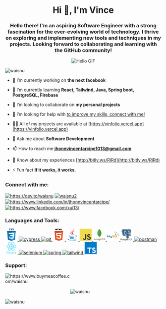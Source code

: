 <h1 align="center">Hi 👋, I'm Vince</h1>
<h3 align="center">Hello there! I'm an aspiring Software Engineer with a strong fascination for the ever-evolving world of technology. I thrive on exploring and implementing new tools and techniques in my projects. Looking forward to collaborating and learning with the GitHub community!</h3>
<div align="center">
  <img src="https://cdn.dribbble.com/users/3528077/screenshots/9072743/media/71859897f522041a420893ce7d27843b.gif" alt="Hello GIF" width="300"/>
</div>
<p align="left"> <img src="https://komarev.com/ghpvc/?username=waisnu&label=Profile%20views&color=0e75b6&style=flat" alt="waisnu" /> </p>

- 🔭 I’m currently working on **the next facebook**

- 🌱 I’m currently learning **React, Tailwind, Java, Spring boot, PostgreSQL, Firebase**

- 👯 I’m looking to collaborate on **my personal projects**

- 🤝 I’m looking for help with [to improve my skills, connect with me!](jhonnvincentarcipe1013@gmail.com)

- 👨‍💻 All of my projects are available at [https://vinfolio.vercel.app](https://vinfolio.vercel.app)

- 💬 Ask me about **Software Development**

- 📫 How to reach me **jhonnvincentarcipe1013@gmail.com**

- 📄 Know about my experiences [http://bitly.ws/RiRd](http://bitly.ws/RiRd)

- ⚡ Fun fact **If it works, it works.**

<h3 align="left">Connect with me:</h3>
<p align="left">
<a href="https://dev.to/https://dev.to/waisnu" target="blank"><img align="center" src="https://raw.githubusercontent.com/rahuldkjain/github-profile-readme-generator/master/src/images/icons/Social/devto.svg" alt="https://dev.to/waisnu" height="30" width="40" /></a>
<a href="https://twitter.com/waisnu2" target="blank"><img align="center" src="https://raw.githubusercontent.com/rahuldkjain/github-profile-readme-generator/master/src/images/icons/Social/twitter.svg" alt="waisnu2" height="30" width="40" /></a>
<a href="https://linkedin.com/in/https://www.linkedin.com/in/jhonnvincentarcipe/" target="blank"><img align="center" src="https://raw.githubusercontent.com/rahuldkjain/github-profile-readme-generator/master/src/images/icons/Social/linked-in-alt.svg" alt="https://www.linkedin.com/in/jhonnvincentarcipe/" height="30" width="40" /></a>
<a href="https://fb.com/https://www.facebook.com/xui13/" target="blank"><img align="center" src="https://raw.githubusercontent.com/rahuldkjain/github-profile-readme-generator/master/src/images/icons/Social/facebook.svg" alt="https://www.facebook.com/xui13/" height="30" width="40" /></a>
</p>

<h3 align="left">Languages and Tools:</h3>
<p align="left"> <a href="https://www.w3schools.com/css/" target="_blank" rel="noreferrer"> <img src="https://raw.githubusercontent.com/devicons/devicon/master/icons/css3/css3-original-wordmark.svg" alt="css3" width="40" height="40"/> </a> <a href="https://www.cypress.io" target="_blank" rel="noreferrer"> <img src="https://raw.githubusercontent.com/simple-icons/simple-icons/6e46ec1fc23b60c8fd0d2f2ff46db82e16dbd75f/icons/cypress.svg" alt="cypress" width="40" height="40"/> </a> <a href="https://git-scm.com/" target="_blank" rel="noreferrer"> <img src="https://www.vectorlogo.zone/logos/git-scm/git-scm-icon.svg" alt="git" width="40" height="40"/> </a> <a href="https://www.w3.org/html/" target="_blank" rel="noreferrer"> <img src="https://raw.githubusercontent.com/devicons/devicon/master/icons/html5/html5-original-wordmark.svg" alt="html5" width="40" height="40"/> </a> <a href="https://www.java.com" target="_blank" rel="noreferrer"> <img src="https://raw.githubusercontent.com/devicons/devicon/master/icons/java/java-original.svg" alt="java" width="40" height="40"/> </a> <a href="https://developer.mozilla.org/en-US/docs/Web/JavaScript" target="_blank" rel="noreferrer"> <img src="https://raw.githubusercontent.com/devicons/devicon/master/icons/javascript/javascript-original.svg" alt="javascript" width="40" height="40"/> </a> <a href="https://www.mongodb.com/" target="_blank" rel="noreferrer"> <img src="https://raw.githubusercontent.com/devicons/devicon/master/icons/mongodb/mongodb-original-wordmark.svg" alt="mongodb" width="40" height="40"/> </a> <a href="https://www.mysql.com/" target="_blank" rel="noreferrer"> <img src="https://raw.githubusercontent.com/devicons/devicon/master/icons/mysql/mysql-original-wordmark.svg" alt="mysql" width="40" height="40"/> </a> <a href="https://www.postgresql.org" target="_blank" rel="noreferrer"> <img src="https://raw.githubusercontent.com/devicons/devicon/master/icons/postgresql/postgresql-original-wordmark.svg" alt="postgresql" width="40" height="40"/> </a> <a href="https://postman.com" target="_blank" rel="noreferrer"> <img src="https://www.vectorlogo.zone/logos/getpostman/getpostman-icon.svg" alt="postman" width="40" height="40"/> </a> <a href="https://reactjs.org/" target="_blank" rel="noreferrer"> <img src="https://raw.githubusercontent.com/devicons/devicon/master/icons/react/react-original-wordmark.svg" alt="react" width="40" height="40"/> </a> <a href="https://www.selenium.dev" target="_blank" rel="noreferrer"> <img src="https://raw.githubusercontent.com/detain/svg-logos/780f25886640cef088af994181646db2f6b1a3f8/svg/selenium-logo.svg" alt="selenium" width="40" height="40"/> </a> <a href="https://spring.io/" target="_blank" rel="noreferrer"> <img src="https://www.vectorlogo.zone/logos/springio/springio-icon.svg" alt="spring" width="40" height="40"/> </a> <a href="https://tailwindcss.com/" target="_blank" rel="noreferrer"> <img src="https://www.vectorlogo.zone/logos/tailwindcss/tailwindcss-icon.svg" alt="tailwind" width="40" height="40"/> </a> <a href="https://www.typescriptlang.org/" target="_blank" rel="noreferrer"> <img src="https://raw.githubusercontent.com/devicons/devicon/master/icons/typescript/typescript-original.svg" alt="typescript" width="40" height="40"/> </a> </p>

<h3 align="left">Support:</h3>
<p><a href="https://www.buymeacoffee.com/https://www.buymeacoffee.com/waisnu"> <img align="left" src="https://cdn.buymeacoffee.com/buttons/v2/default-yellow.png" height="50" width="210" alt="https://www.buymeacoffee.com/waisnu" /></a></p><br><br>

<p><img align="center" src="https://github-readme-stats.vercel.app/api/top-langs?username=waisnu&show_icons=true&locale=en&layout=compact" alt="waisnu" /></p>

<p><img align="center" src="https://github-readme-streak-stats.herokuapp.com/?user=waisnu&" alt="waisnu" /></p>
